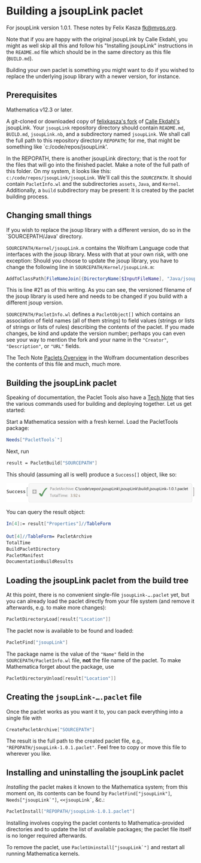 # Building a jsoupLink paclet

For jsoupLink version 1.0.1. These notes by Felix Kasza <fk@mvps.org>.

Note that if you are happy with the original jsoupLink by Calle Ekdahl, you might as well skip all this and follow his "Installing jsoupLink" instructions in the `README.md` file which should be in the same directory as this file (`BUILD.md`).

Building your own paclet is something you might want to do if you wished to replace the underlying jsoup library with a newer version, for instance.

## Prerequisites

Mathematica v12.3 or later.

A git-cloned or downloaded copy of [felixkasza's fork](https://github.com/felixkasza/jsoupLink) of [Calle Ekdahl's](https://github.com/cekdahl/jSoupLink) jsoupLink. Your `jsoupLink` repository directory should contain `README.md`, `BUILD.md`, `jsoupLink.nb`, and a subdirectory named `jsoupLink`. We shall call the full path to this repository directory *`REPOPATH`*; for me, that might be something like `c:/code/repos/jsoupLink'.

In the REPOPATH, there is another jsoupLink directory; that is the root for the files that will go into the finished paclet. Make a note of the full path of this folder. On my system, it looks like this: `c:/code/repos/jsoupLink/jsoupLink`. We'll call this the *`SOURCEPATH`*. It should contain `PacletInfo.wl` and the subdirectories `assets`, `Java`, and `Kernel`. Additionally, a `build` subdirectory may be present: It is created by the paclet building process.

## Changing small things

If you wish to replace the jsoup library with a different version, do so in the `SOURCEPATH/Java' directory.

`SOURCEPATH/Kernel/jsoupLink.m` contains the Wolfram Language code that interfaces with the jsoup library. Mess with that at your own risk, with one exception: Should you choose to update the jsoup library, you have to change the following line in `SOURCEPATH/Kernel/jsoupLink.m`:

```mathematica
AddToClassPath[FileNameJoin[{DirectoryName[$InputFileName], "Java/jsoup-1.17.2.jar"}]];
```

This is line #21 as of this writing. As you can see, the versioned filename of the jsoup library is used here and needs to be changed if you build with a different jsoup version.

`SOURCEPATH/PacletInfo.wl` defines a `PacletObject[]` which contains an association of field names (all of them strings) to field values (strings or lists of strings or lists of rules) describing the contents of the paclet. If you made changes, be kind and update the version number; perhaps you can even see your way to mention the fork and your name in the `"Creator"`, `"Description"`, or `"URL"` fields.

The Tech Note [Paclets Overview](https://reference.wolfram.com/language/tutorial/Paclets.html) in the Wolfram documentation describes the contents of this file and much, much more.

## Building the jsoupLink paclet

Speaking of documentation, the Paclet Tools also have a [Tech Note](https://reference.wolfram.com/language/PacletTools/tutorial/CreatingPaclets.html) that ties the various commands used for building and deploying together. Let us get started:

Start a Mathematica session with a fresh kernel. Load the PacletTools package:

```mathematica
Needs["PacletTools`"]
```

Next, run

```mathematica
result = PacletBuild["SOURCEPATH"]
```

This should (assuming all is well) produce a `Success[]` object, like so:

![image of Success[] object](successobject.png)

You can query the result object:

```mathematica
In[4]:= result["Properties"]//TableForm

Out[4]//TableForm= PacletArchive
TotalTime
BuildPacletDirectory
PacletManifest
DocumentationBuildResults
```

## Loading the jsoupLink paclet from the build tree

At this point, there is no convenient single-file `jsoupLink-….paclet` yet, but you can already load the paclet directly from your file system (and remove it afterwards, e.g. to make more changes):

```mathematica
PacletDirectoryLoad[result["Location"]]
```

The paclet now is available to be found and loaded:

```mathematica
PacletFind["jsoupLink"]
```

The package name is the value of the `"Name"` field in the `SOURCEPATH/PacletInfo.wl` file, **not** the file name of the paclet. To make Mathematica forget about the package, use

```mathematica
PacletDirectoryUnload[result["Location"]]
```

## Creating the `jsoupLink-….paclet` file

Once the paclet works as you want it to, you can pack everything into a single file with

```mathematica
CreatePacletArchive["SOURCEPATH"]
```

The result is the full path to the created paclet file, e.g., `"REPOPATH/jsoupLink-1.0.1.paclet"`. Feel free to copy or move this file to wherever you like.

## Installing and uninstalling the jsoupLink paclet

*Installing* the paclet makes it known to the Mathematica system; from this moment on, its contents can be found by `PacletFind["jsoupLink"]`, ``Needs["jsoupLink`"]``, ``<<jsoupLink`‍``, &c.:

```mathematica
PacletInstall["REPOPATH/jsoupLink-1.0.1.paclet"]
```

Installing involves copying the paclet contents to Mathematica-provided directories and to update the list of available packages; the paclet file itself is no longer required afterwards.

To remove the paclet, use ``PacletUninstall["jsoupLink`"]`` and restart all running Mathematica kernels.
